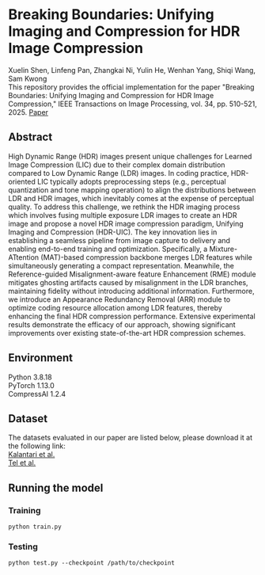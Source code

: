 # Breaking Boundaries: Unifying Imaging and Compression for HDR Image Compression
Xuelin Shen, Linfeng Pan, Zhangkai Ni, Yulin He, Wenhan Yang, Shiqi Wang, Sam Kwong \
This repository provides the official implementation for the paper "Breaking Boundaries: Unifying Imaging and Compression for HDR Image Compression," IEEE Transactions on Image Processing, vol. 34, pp. 510-521, 2025. [Paper](https://ieeexplore.ieee.org/abstract/document/10841962)

## Abstract
High Dynamic Range (HDR) images present unique challenges for Learned Image Compression (LIC) due to their complex domain distribution compared to Low Dynamic Range (LDR) images. In coding practice, HDR-oriented LIC typically adopts preprocessing steps (e.g., perceptual quantization and tone mapping operation) to align the distributions between LDR and HDR images, which inevitably comes at the expense of perceptual quality. To address this challenge, we rethink the HDR imaging process which involves fusing multiple exposure LDR images to create an HDR image and propose a novel HDR image compression paradigm, Unifying Imaging and Compression (HDR-UIC). The key innovation lies in establishing a seamless pipeline from image capture to delivery and enabling end-to-end training and optimization. Specifically, a Mixture-ATtention (MAT)-based compression backbone merges LDR features while simultaneously generating a compact representation. Meanwhile, the Reference-guided Misalignment-aware feature Enhancement (RME) module mitigates ghosting artifacts caused by misalignment in the LDR branches, maintaining fidelity without introducing additional information. Furthermore, we introduce an Appearance Redundancy Removal (ARR) module to optimize coding resource allocation among LDR features, thereby enhancing the final HDR compression performance. Extensive experimental results demonstrate the efficacy of our approach, showing significant improvements over existing state-of-the-art HDR compression schemes.

## Environment
Python 3.8.18 \
PyTorch 1.13.0 \
CompressAI 1.2.4 

## Dataset
The datasets evaluated in our paper are listed below, please download it at the following link: \
[Kalantari et al.](https://cseweb.ucsd.edu/~viscomp/projects/SIG17HDR/) \
[Tel et al.](https://drive.google.com/drive/folders/1CtvUxgFRkS56do_Hea2QC7ztzglGfrlB)

## Running the model
### Training
```
python train.py
```

### Testing
```
python test.py --checkpoint /path/to/checkpoint
```
